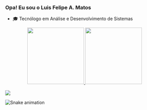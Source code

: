 ### Opa! Eu sou o Luis Felipe A. Matos

- 🎓 Tecnólogo em Análise e Desenvolvimento de Sistemas


<div align="center">
  <a href="https://github.com/LuisFelipeMatos">
  <img height="180em" src="https://github-readme-stats.vercel.app/api?username=LuisFelipeMatos&show_icons=true&theme=dracula&include_all_commits=true&count_private=true"/>
  <img height="180em" src="https://github-readme-stats.vercel.app/api/top-langs/?username=LuisFelipeMatos&layout=compact&langs_count=7&theme=dracula"/>
</div>
 <br>


 
<div>
<a href="https://www.linkedin.com/in/luis-felipe-alves-de-matos-662635206" target="_blank"><img src="https://img.shields.io/badge/-LinkedIn-%230077B5?style=for-the-badge&logo=linkedin&logoColor=white" target="_blank"></a> 
 
</div>  


![Snake animation](https://github.com/LuisFelipeMatos/LuisFelipeMatos/blob/output/github-contribution-grid-snake.svg)

